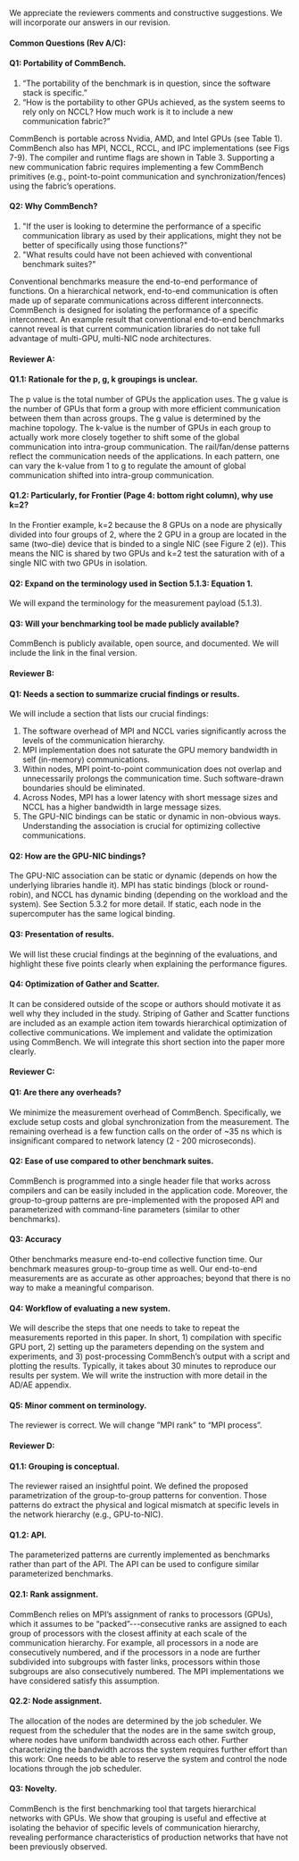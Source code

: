 
We appreciate the reviewers comments and constructive suggestions. We will incorporate our answers in our revision.

#### Common Questions (Rev A/C):

#### Q1: Portability of CommBench.

1) “The portability of the benchmark is in question, since the software stack is specific.”
2) “How is the portability to other GPUs achieved, as the system seems to rely only on NCCL? How much work is it to include a new communication fabric?”

CommBench is portable across Nvidia, AMD, and Intel GPUs (see Table 1). CommBench also has MPI, NCCL, RCCL, and IPC implementations (see Figs 7-9). The compiler and runtime flags are shown in Table 3. Supporting a new communication fabric requires implementing a few CommBench primitives (e.g., point-to-point communication and synchronization/fences) using the fabric’s operations. 

#### Q2: Why CommBench?

1) "If the user is looking to determine the performance of a specific communication library as used by their applications, might they not be better of specifically using those functions?"
2) "What results could have not been achieved with conventional benchmark suites?"

Conventional benchmarks measure the end-to-end performance of functions. On a hierarchical network, end-to-end communication is often made up of separate communications across different interconnects.  CommBench is designed for isolating  the performance of a specific interconnect. An example result that conventional end-to-end benchmarks cannot reveal is that current communication libraries do not take full advantage of multi-GPU, multi-NIC node architectures.

#### Reviewer A:

#### Q1.1: Rationale for the p, g, k groupings is unclear.
The p value is the total number of GPUs the application uses. The g value is the number of GPUs that form a group with more efficient communication between them than across groups. The g value is determined by the machine topology. The k-value is the number of GPUs in each group to actually work more closely together to shift some of the global communication into intra-group communication. The rail/fan/dense patterns reflect the communication needs of the applications. In each pattern, one can vary the k-value from 1 to g to regulate the amount of global communication shifted into intra-group communication.

#### Q1.2: Particularly, for Frontier (Page 4: bottom right column), why use k=2?
In the Frontier example, k=2 because the 8 GPUs on a node are physically divided into four groups of 2, where the 2 GPU in a group are located in the same (two-die) device that is binded to a single NIC (see Figure 2 (e)). This means the NIC is shared by two GPUs and k=2 test the saturation with of a single NIC with two GPUs in isolation.

#### Q2: Expand on the terminology used in Section 5.1.3: Equation 1.
We will expand the terminology for the measurement payload (5.1.3).

#### Q3: Will your benchmarking tool be made publicly available?
CommBench is publicly available, open source, and documented. We will include the link in the final version.

#### Reviewer B:

#### Q1: Needs a section to summarize crucial findings or results.
We will include a section that lists our crucial findings:

1) The software overhead of MPI and NCCL varies significantly across the levels of the communication hierarchy.
2) MPI implementation does not saturate the GPU memory bandwidth in self (in-memory) communications.
3) Within nodes, MPI point-to-point communication does not overlap and unnecessarily prolongs the communication time. Such software-drawn boundaries should be eliminated.
4) Across Nodes, MPI has a lower latency with short message sizes and NCCL has a higher bandwidth in large message sizes. 
5) The GPU-NIC bindings can be static or dynamic in non-obvious ways. Understanding the association is crucial for optimizing collective communications.

#### Q2: How are the GPU-NIC bindings?
The GPU-NIC association can be static or dynamic (depends on how the underlying libraries handle it). MPI has static bindings (block or round-robin), and NCCL has dynamic binding (depending on the workload and the system). See Section 5.3.2 for more detail. If static, each node in the supercomputer has the same logical binding.

#### Q3: Presentation of results.
We will list these crucial findings at the beginning of the evaluations, and highlight these five points clearly when explaining the performance figures.

#### Q4: Optimization of Gather and Scatter.
It can be considered outside of the scope or authors should motivate it as well why they included in the study.
Striping of Gather and Scatter functions are included as an example action item towards hierarchical optimization of collective communications. We implement and validate the optimization using CommBench. We will integrate this short section into the paper more clearly.

#### Reviewer C:

#### Q1: Are there any overheads?
We minimize the measurement overhead of CommBench. Specifically, we exclude setup costs and global synchronization from the measurement. The remaining overhead is a few function calls on the order of ~35 ns which is insignificant compared to network latency (2 - 200 microseconds). 

#### Q2: Ease of use compared to other benchmark suites.
CommBench is programmed into a single header file that works across compilers and can be easily included in the application code. Moreover, the group-to-group patterns are pre-implemented with the proposed API and parameterized with command-line parameters (similar to other benchmarks).

#### Q3: Accuracy
Other benchmarks measure end-to-end collective function time. Our benchmark measures group-to-group time as well.  Our end-to-end measurements are as accurate as other approaches; beyond that there is no way to make a meaningful comparison.

#### Q4: Workflow of evaluating a new system.
We will describe the steps that one needs to take to repeat the measurements reported in this paper. In short, 1) compilation with specific GPU port, 2) setting up the parameters depending on the system and experiments, and 3) post-processing CommBench’s output with a script and plotting the results. Typically, it takes about 30 minutes to reproduce our results per system. We will write the instruction with more detail in the AD/AE appendix.

#### Q5: Minor comment on terminology.
The reviewer is correct. We will change ”MPI rank” to “MPI process”.

#### Reviewer D:

#### Q1.1: Grouping is conceptual.
The reviewer raised an insightful point. We defined the proposed parametrization of the group-to-group patterns for convention. Those patterns do extract the physical and logical mismatch at specific levels in the network hierarchy (e.g., GPU-to-NIC). 

#### Q1.2: API.
The parameterized patterns are currently implemented as benchmarks rather than part of the API. The API can be used to configure similar parameterized benchmarks. 

#### Q2.1: Rank assignment.
CommBench relies on MPI’s assignment of ranks to processors (GPUs), which it assumes to be “packed”---consecutive ranks are assigned to each group of processors with the closest affinity at each scale of the communication hierarchy.  For example, all processors in a node are consecutively numbered, and if the processors in a node are further subdivided into subgroups with faster links, processors within those subgroups are also consecutively numbered.  The MPI implementations we have considered satisfy this assumption.

#### Q2.2: Node assignment.
The allocation of the nodes are determined by the job scheduler. We request from the scheduler that the nodes are in the same switch group, where nodes have uniform bandwidth across each other. Further characterizing the bandwidth across the system requires further effort than this work: One needs to be able to reserve the system and control the node locations through the job scheduler.

#### Q3: Novelty.
CommBench is the first benchmarking tool that targets hierarchical networks with GPUs. We show that grouping is useful and effective at isolating the behavior of specific levels of communication hierarchy, revealing performance characteristics of production networks that have not been previously observed. 








